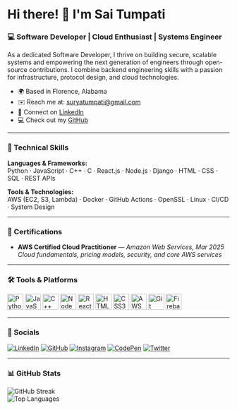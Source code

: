 # Hi there! 👋 I'm Sai Tumpati

### 💻 Software Developer | Cloud Enthusiast | Systems Engineer

As a dedicated Software Developer, I thrive on building secure, scalable systems and empowering the next generation of engineers through open-source contributions. I combine backend engineering skills with a passion for infrastructure, protocol design, and cloud technologies.

- 🌍 Based in Florence, Alabama  
- ✉️ Reach me at: [suryatumpati@gmail.com](mailto:suryatumpati@gmail.com)  
- 🔗 Connect on [LinkedIn](https://www.linkedin.com/in/suryatumpati/)  
- 💻 Check out my [GitHub](https://github.com/vamsiss)

---

### 🚀 Technical Skills

**Languages & Frameworks:**  
Python · JavaScript · C++ · C · React.js · Node.js · Django · HTML · CSS · SQL · REST APIs

**Tools & Technologies:**  
AWS (EC2, S3, Lambda) · Docker · GitHub Actions · OpenSSL · Linux · CI/CD · System Design

---

### 📜 Certifications

- **AWS Certified Cloud Practitioner** — *Amazon Web Services, Mar 2025*  
  *Cloud fundamentals, pricing models, security, and core AWS services*

---

### 🛠 Tools & Platforms

<p align="left">
  <img src="https://raw.githubusercontent.com/danielcranney/readme-generator/main/public/icons/skills/python-colored.svg" width="36" alt="Python" />
  <img src="https://raw.githubusercontent.com/danielcranney/readme-generator/main/public/icons/skills/javascript-colored.svg" width="36" alt="JavaScript" />
  <img src="https://raw.githubusercontent.com/danielcranney/readme-generator/main/public/icons/skills/cplusplus-colored.svg" width="36" alt="C++" />
  <img src="https://raw.githubusercontent.com/danielcranney/readme-generator/main/public/icons/skills/nodejs-colored.svg" width="36" alt="NodeJS" />
  <img src="https://raw.githubusercontent.com/danielcranney/readme-generator/main/public/icons/skills/react-colored.svg" width="36" alt="React" />
  <img src="https://raw.githubusercontent.com/danielcranney/readme-generator/main/public/icons/skills/html5-colored.svg" width="36" alt="HTML5" />
  <img src="https://raw.githubusercontent.com/danielcranney/readme-generator/main/public/icons/skills/css3-colored.svg" width="36" alt="CSS3" />
  <img src="https://raw.githubusercontent.com/danielcranney/readme-generator/main/public/icons/skills/aws-colored-dark.svg" width="36" alt="AWS" />
  <img src="https://raw.githubusercontent.com/danielcranney/readme-generator/main/public/icons/skills/git-colored.svg" width="36" alt="Git" />
  <img src="https://raw.githubusercontent.com/danielcranney/readme-generator/main/public/icons/skills/firebase-colored.svg" width="36" alt="Firebase" />
</p>

---

### 🔗 Socials

[![LinkedIn](https://img.shields.io/badge/LinkedIn-blue?logo=linkedin&style=flat-square)](https://www.linkedin.com/in/suryatumpati)
[![GitHub](https://img.shields.io/badge/GitHub-black?logo=github&style=flat-square)](https://github.com/vamsiss)
[![Instagram](https://img.shields.io/badge/Instagram-E4405F?logo=instagram&style=flat-square)](https://www.instagram.com/vamsi__s__s)
[![CodePen](https://img.shields.io/badge/CodePen-black?logo=codepen&style=flat-square)](https://codepen.io/Surya-Vamsi-the-typescripter)
[![Twitter](https://img.shields.io/badge/Twitter-1DA1F2?logo=twitter&style=flat-square)](https://x.com/suryatumpati)

---

### 📊 GitHub Stats

![GitHub Streak](https://github-readme-streak-stats.herokuapp.com/?user=vamsiss&hide_border=true&theme=dark)  
![Top Languages](https://github-readme-stats.vercel.app/api/top-langs/?username=vamsiss&langs_count=10&hide_border=true&layout=compact&theme=dark)
